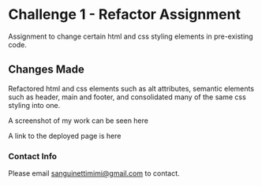 # Challenge 1 - Refactor Assignment
Assignment to change certain html and css styling elements in pre-existing code.

## Changes Made

Refactored html and css elements such as alt attributes, semantic elements such as header, main and footer, and consolidated many of the same css styling into one.

A screenshot of my work can be seen here 

A link to the deployed page is here

### Contact Info 

Please email sanguinettimimi@gmail.com to contact.